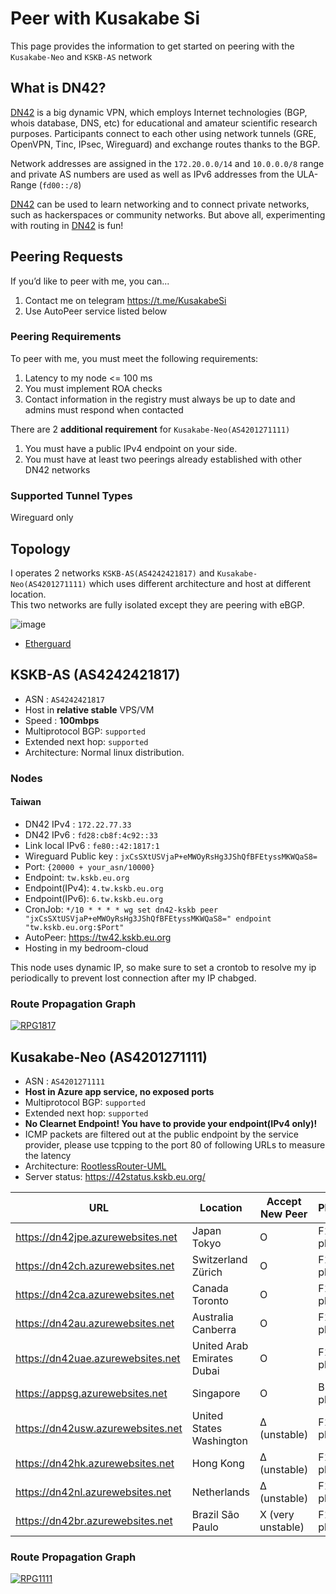 # Peer with Kusakabe Si
This page provides the information to get started on peering with the `Kusakabe-Neo` and `KSKB-AS` network

## What is DN42?

[DN42](https://lantian.pub/en/article/modify-website/dn42-experimental-network-2020.lantian/) is a big dynamic VPN, which employs Internet technologies (BGP, whois database, DNS, etc) for educational and amateur scientific research purposes. Participants connect to each other using network tunnels (GRE, OpenVPN, Tinc, IPsec, Wireguard) and exchange routes thanks to the BGP. 

Network addresses are assigned in the `172.20.0.0/14` and `10.0.0.0/8` range and private AS numbers are used as well as IPv6 addresses from the ULA-Range (`fd00::/8`) 

[DN42](https://lantian.pub/en/article/modify-website/dn42-experimental-network-2020.lantian/) can be used to learn networking and to connect private networks, such as hackerspaces or community networks. But above all, experimenting with routing in [DN42](https://lantian.pub/en/article/modify-website/dn42-experimental-network-2020.lantian/) is fun!

## Peering Requests

If you’d like to peer with me, you can...
1. Contact me on telegram https://t.me/KusakabeSi
2. Use AutoPeer service listed below

### Peering Requirements
To peer with me, you must meet the following requirements:

1. Latency to my node <= 100 ms
1. You must implement ROA checks
2. Contact information in the registry must always be up to date and admins must respond when contacted

There are 2 **additional requirement** for `Kusakabe-Neo(AS4201271111)`

1. You must have a public IPv4 endpoint on your side.
2. You must have at least two peerings already established with other DN42 networks

### Supported Tunnel Types

Wireguard only

## Topology

I operates 2 networks `KSKB-AS(AS4242421817)` and `Kusakabe-Neo(AS4201271111)` which uses different architecture and host at different location.  
This two networks are fully isolated except they are peering with eBGP.

![image](https://user-images.githubusercontent.com/73118488/141317915-985c2c12-4cad-4956-a622-67123023de5d.png)

* [Etherguard](https://github.com/KusakabeSi/EtherGuard-VPN)

## KSKB-AS (AS4242421817)

* ASN : `AS4242421817`
* Host in **relative stable** VPS/VM
* Speed : **100mbps**
* Multiprotocol BGP: `supported`
* Extended next hop: `supported`
* Architecture: Normal linux distribution.


### Nodes
#### Taiwan
* DN42 IPv4 : `172.22.77.33`
* DN42 IPv6 : `fd28:cb8f:4c92::33`
* Link local IPv6 : `fe80::42:1817:1`
* Wireguard Public key : `jxCsSXtUSVjaP+eMWOyRsHg3JShQfBFEtyssMKWQaS8=`
* Port: `{20000 + your_asn/10000}`
* Endpoint: `tw.kskb.eu.org`
* Endpoint(IPv4): `4.tw.kskb.eu.org`
* Endpoint(IPv6): `6.tw.kskb.eu.org`
* CronJob: `*/10 * * * * wg set dn42-kskb peer "jxCsSXtUSVjaP+eMWOyRsHg3JShQfBFEtyssMKWQaS8=" endpoint "tw.kskb.eu.org:$Port"`
* AutoPeer: https://tw42.kskb.eu.org
* Hosting in my bedroom-cloud

This node uses dynamic IP, so make sure to set a crontob to resolve my ip periodically to prevent lost connection after my IP chabged.

### Route Propagation Graph
[![RPG1817](https://bgp-api.strexp.net/as_graph/AS4242421817)](https://bgp42.strexp.net/asInfo/4242421817)

## Kusakabe-Neo (AS4201271111)
* ASN : `AS4201271111`
* **Host in Azure app service, no exposed ports**
* Multiprotocol BGP: `supported`
* Extended next hop: `supported`
* **No Clearnet Endpoint! You have to provide your endpoint(IPv4 only)!**
* ICMP packets are filtered out at the public endpoint by the service provider, please use tcpping to the port 80 of following URLs to measure the latency
* Architecture: [RootlessRouter-UML](https://github.com/KusakabeSi/RootlessRouter-UML/)
* Server status: https://42status.kskb.eu.org/

URL                              | Location                     | Accept New Peer   | Plan    |Bandwidth
---------------------------------|------------------------------|-------------------|---------|---------|
https://dn42jpe.azurewebsites.net|Japan Tokyo                   | O                 | F1 plan | 2mbps   |
https://dn42ch.azurewebsites.net |Switzerland Zürich            | O                 | F1 plan | 2mbps   |
https://dn42ca.azurewebsites.net |Canada Toronto                | O                 | F1 plan | 2mbps   |
https://dn42au.azurewebsites.net |Australia Canberra            | O                 | F1 plan | 2mbps   |
https://dn42uae.azurewebsites.net|United Arab Emirates Dubai    | O                 | F1 plan | 2mbps   |
https://appsg.azurewebsites.net  |Singapore                     | O                 | B1 plan | 100mbps |
https://dn42usw.azurewebsites.net|United States Washington      | Δ (unstable)      | F1 plan | 2mbps   |          
https://dn42hk.azurewebsites.net |Hong Kong                     | Δ (unstable)      | F1 plan | 2mbps   |          
https://dn42nl.azurewebsites.net |Netherlands                   | Δ (unstable)      | F1 plan | 2mbps   |          
https://dn42br.azurewebsites.net |Brazil São Paulo              | X (very unstable) | F1 plan | 2mbps   |               


### Route Propagation Graph
[![RPG1111](https://bgp-api.strexp.net/as_graph/AS4201271111)](https://bgp42.strexp.net/asInfo/4201271111)

<!---
### Hong Kong
* DN42 IPv4 : `10.127.111.1`
* DN42 IPv6 : `fd10:127:e00f:1::1`
* Link local IPv6 : `fe80::aa:1111:1`
* Wireguard Public key : `2JHMpwkKaAMuMBrmapx9zqgGDIZOX9HZw5V2c1l66R8=`
* Endpoint: `(Not available)`
* Autopeer & looking glass: https://dn42hk.azurewebsites.net/
* Accept New Peer: No

### Japan Tokyo
* DN42 IPv4 : `10.127.111.9`
* DN42 IPv6 : `fd10:127:e00f:9::1`
* Link local IPv6 : `fe80::aa:1111:9`
* Wireguard Public key : `2CxGhL9UwlCB3ybwD1OF2Or18vCPgChS0rdh3Nc8S0c=`
* Endpoint: `(Not available)`
* Autopeer & looking glass: https://dn42jpe.azurewebsites.net/
* Accept New Peer: **Yes**

### Singapore
* DN42 IPv4 : `10.127.111.17`
* DN42 IPv6 : `fd10:127:e00f:11::1`
* Link local IPv6 : `fe80::aa:1111:11`
* Wireguard Public key : `7TIbiifNzh8HxLUM8cBvwmBo/kuaCAUCRahbBMoVA1Q=`
* Endpoint: `(Not available)`
* Autopeer & looking glass: https://dn42sg.azurewebsites.net/
* Accept New Peer: No

### United States Washington
* DN42 IPv4 : `10.127.111.33`
* DN42 IPv6 : `fd10:127:e00f:21::1`
* Link local IPv6 : `fe80::aa:1111:21`
* Wireguard Public key : `ffcWCDuBP3YdufFzOaiW2QeZLFG/GXg4QfbWTZ6LVz8=`
* Endpoint: `(Not available)`
* Autopeer & looking glass: https://dn42usw.azurewebsites.net/
* Accept New Peer: No

### Canada Toronto
* DN42 IPv4 : `10.127.111.51`
* DN42 IPv6 : `fd10:127:e00f:33::1`
* Link local IPv6 : `fe80::aa:1111:33`
* Wireguard Public key : `2FSX+6N/PwfipN/jXMj++4mabFQj25MXDy51mnnz3AA=`
* Endpoint: `(Not available)`
* Autopeer & looking glass: https://dn42ca.azurewebsites.net/
* Accept New Peer: **Yes**

### Switzerland Zürich
* DN42 IPv4 : `10.127.111.65`
* DN42 IPv6 : `fd10:127:e00f:41::1`
* Link local IPv6 : `fe80::aa:1111:41`
* Wireguard Public key : `YnoqhBTjO0+2vj/1lXqzOmvKeCwZ4q3BJzNyxN/zQ00=`
* Endpoint: `(Not available)`
* Autopeer & looking glass: https://dn42ch.azurewebsites.net/
* Accept New Peer: **Yes**

### United Kingdom London
* DN42 IPv4 : `10.127.111.66`
* DN42 IPv6 : `fd10:127:e00f:42::1`
* Link local IPv6 : `fe80::aa:1111:42`
* Wireguard Public key : `9pNKpUdPSERqELcTCcvOLSeZsSSyw3kNFYmZ7epZZ0k=`
* Endpoint: `(Not available)`
* Autopeer & looking glass: https://dn42uk.azurewebsites.net/
* Accept New Peer: No

### Australia Canberra
* DN42 IPv4 : `10.127.111.81`
* DN42 IPv6 : `fd10:127:e00f:51::1`
* Link local IPv6 : `fe80::aa:1111:51`
* Wireguard Public key : `Q7KOnB3xhaTNpszgozEXdq1cxBpYIX1JUMNV5J5JMwo=`
* Endpoint: `(Not available)`
* Autopeer & looking glass: https://dn42au.azurewebsites.net/
* Accept New Peer: **Yes**

### United Arab Emirates Dubai
* DN42 IPv4 : `10.127.111.89`
* DN42 IPv6 : `fd10:127:e00f:59::1`
* Link local IPv6 : `fe80::aa:1111:59`
* Wireguard Public key : `TfGP1jK/47H6hv1zrujkDnWvTAWhEJ5baB12JehB6gw=`
* Endpoint: `(Not available)`
* Autopeer & looking glass: https://dn42uae.azurewebsites.net/
* Accept New Peer: **Yes**

### Brazil São Paulo
* DN42 IPv4 : `10.127.111.97`
* DN42 IPv6 : `fd10:127:e00f:61::1`
* Link local IPv6 : `fe80::aa:1111:61`
* Wireguard Public key : `ByCBNxD2Hze3i6dor7EHTdVfPEccdAebmmfE1k94ex8=`
* Endpoint: `(Not available)`
* Autopeer & looking glass: https://dn42br.azurewebsites.net/
* Accept New Peer: No
-->
